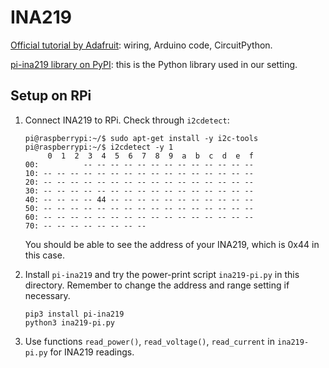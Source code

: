 # INA219

[Official tutorial by Adafruit](https://learn.adafruit.com/adafruit-ina219-current-sensor-breakout/overview): wiring, Arduino code, CircuitPython.

[pi-ina219 library on PyPI](https://pypi.org/project/pi-ina219/): this is the Python library used in our setting.

## Setup on RPi

1. Connect INA219 to RPi. Check through `i2cdetect`:

   ```shell
   pi@raspberrypi:~/$ sudo apt-get install -y i2c-tools
   pi@raspberrypi:~/$ i2cdetect -y 1
        0  1  2  3  4  5  6  7  8  9  a  b  c  d  e  f
   00:          -- -- -- -- -- -- -- -- -- -- -- -- --
   10: -- -- -- -- -- -- -- -- -- -- -- -- -- -- -- --
   20: -- -- -- -- -- -- -- -- -- -- -- -- -- -- -- --
   30: -- -- -- -- -- -- -- -- -- -- -- -- -- -- -- --
   40: -- -- -- -- 44 -- -- -- -- -- -- -- -- -- -- --
   50: -- -- -- -- -- -- -- -- -- -- -- -- -- -- -- --
   60: -- -- -- -- -- -- -- -- -- -- -- -- -- -- -- --
   70: -- -- -- -- -- -- -- --
   ```

   You should be able to see the address of your INA219, which is 0x44 in this case.

2. Install `pi-ina219` and try the power-print script `ina219-pi.py` in this directory. Remember to change the address and range setting if necessary.

   ```shell
   pip3 install pi-ina219
   python3 ina219-pi.py
   ```

3. Use functions `read_power()`, `read_voltage()`, `read_current` in `ina219-pi.py` for INA219 readings.